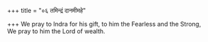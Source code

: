 +++
title = "०६ तमिन्द्रं दानमीमहे"

+++
We pray to Indra for his gift, to him the Fearless and the Strong,  
     We pray to him the Lord of wealth.